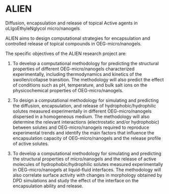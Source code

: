 # ALIEN
Diffusion, encapsulation and release of topical Active agents in oLIgoEthyleNglycol micro/nanogels


ALIEN aims to design computational strategies for encapsulation and controlled release of topical compounds in OEG-micro/nanogels. 

The specific objectives of the ALIEN research project are:

1. To develop a computational methodology for predicting the structural properties of different OEG-micro/nanogels characterized experimentally, including thermodynamics and kinetics of the swollen/collapse transition. The methodology will also predict the effect of conditions such as pH, temperature, and bulk salt ions on the physicochemical properties of OEG-micro/nanogels.

2. To design a computational methodology for simulating and predicting the diffusion, encapsulation, and release of hydrophobic/hydrophilic solutes measured experimentally in different OEG-micro/nanogels dispersed in a homogeneous medium. The methodology will also determine the relevant interactions (electrostatic and/or hydrophobic) between solutes and OEG-micro/nanogels required to reproduce experimental trends and identify the main factors that influence the encapsulation capacity of OEG-micro/nanogels and the release profile of active solutes.

3. To develop a computational methodology for simulating and predicting the structural properties of micro/nanogels and the release of active molecules of hydrophobic/hydrophilic solutes measured experimentally in OEG-micro/nanogels at liquid-fluid interfaces. The methodology will also correlate surface activity with changes in morphology obtained by DPD simulations and study the effect of the interface on the encapsulation ability and release.
